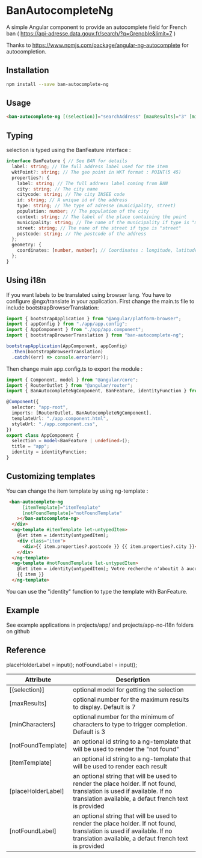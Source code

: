 # BanAutocompleteNg

A simple Angular component to provide an autocomplete field for French ban ( https://api-adresse.data.gouv.fr/search/?q=Grenoble&limit=7 )

Thanks to https://www.npmjs.com/package/angular-ng-autocomplete for autocompletion.

## Installation

```sh
npm install --save ban-autocomplete-ng
```

## Usage

```html
<ban-autocomplete-ng [(selection)]="searchAddress" [maxResults]="3" [minCharacters]= />
```

## Typing
selection is typed using the BanFeature interface : 
```typescript
interface BanFeature { // See BAN for details
  label: string; // The full address label used for the item
  wktPoint?: string; // The geo point in WKT format : POINT(5 45)
  properties?: {
    label: string; // The full address label coming from BAN
    city: string; // The city name
    citycode: string; // The city INSEE code
    id: string; // A unique id of the address
    type: string; // The type of adresse (municipality, street)
    population: number; // The population of the city
    context: string; // The label of the place containing the point
    municipality: string; // The name of the municipality if type is "municipality"
    street: string; // The name of the street if type is "street"
    postcode: string; // The postcode of the address
  };
  geometry: {
    coordinates: [number, number]; // Coordinates : longitude, latitude
  };
}
```


## Using i18n

If you want labels to be translated using browser lang. You have to configure @ngx/translate in your application. First change the main.ts file to include bootstrapBrowserTranslation:

```typescript
import { bootstrapApplication } from "@angular/platform-browser";
import { appConfig } from "./app/app.config";
import { AppComponent } from "./app/app.component";
import { bootstrapBrowserTranslation } from "ban-autocomplete-ng";

bootstrapApplication(AppComponent, appConfig)
  .then(bootstrapBrowserTranslation)
  .catch((err) => console.error(err));
```

Then change main app.config.ts to export the module :

```typescript
import { Component, model } from "@angular/core";
import { RouterOutlet } from "@angular/router";
import { BanAutocompleteNgComponent, BanFeature, identityFunction } from "ban-autocomplete-ng";

@Component({
  selector: "app-root",
  imports: [RouterOutlet, BanAutocompleteNgComponent],
  templateUrl: "./app.component.html",
  styleUrl: "./app.component.css",
})
export class AppComponent {
  selection = model<BanFeature | undefined>();
  title = "app";
  identity = identityFunction;
}
```

## Customizing templates
You can change the item template by using ng-template :

```html
 <ban-autocomplete-ng
      [itemTemplate]="itemTemplate"
      [notFoundTemplate]="notFoundTemplate"
    ></ban-autocomplete-ng>
  </div>
  <ng-template #itemTemplate let-untypedItem>
    @let item = identity(untypedItem);
    <div class="item">
      <div>{{ item.properties?.postcode }} {{ item.properties?.city }}</div>
    </div>
  </ng-template>
  <ng-template #notFoundTemplate let-untypedItem>
    @let item = identity(untypedItem); Votre recherche n'aboutit à aucune adresse
    {{ item }}
  </ng-template>
```
You can use 
 the "identity" function to type the template with BanFeature.

## Example
See example applications in projects/app/ and projects/app-no-i18n folders on github

## Reference
  placeHolderLabel = input<string>();
  notFoundLabel = input<string>();

| Attribute | Description |
| ----------| ------------|
| [(selection)] | optional model for getting the selection|
| [maxResults] | optional number for the maximum results to display. Default is 7|
| [minCharacters] | optional number for the minimum of characters to type to trigger completion. Default is 3|
| [notFoundTemplate] | an optional id string to a ng-template that will be used to render the "not found"|
| [itemTemplate] | an optional id string to a ng-template that will be used to render each result|
| [placeHolderLabel] | an optional string that will be used to render the place holder. If not found, translation is used if available. If no translation available, a defaut french text is provided|
| [notFoundLabel] | an optional string that will be used to render the place holder. If not found, translation is used if available. If no translation available, a defaut french text is provided|